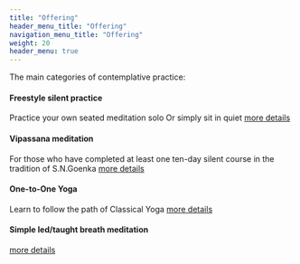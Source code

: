 ```yaml
---
title: "Offering"
header_menu_title: "Offering"
navigation_menu_title: "Offering"
weight: 20
header_menu: true
---
```


The main categories of contemplative practice:

#### Freestyle silent practice
Practice your own seated meditation solo
Or simply sit in quiet
[more details](freestyle)

#### Vipassana meditation
For those who have completed at least one ten-day silent course in the tradition of S.N.Goenka
[more details](vipassana)

#### One-to-One Yoga
Learn to follow the path of Classical Yoga
[more details](yoga)

#### Simple led/taught breath meditation
[more details](breath)

